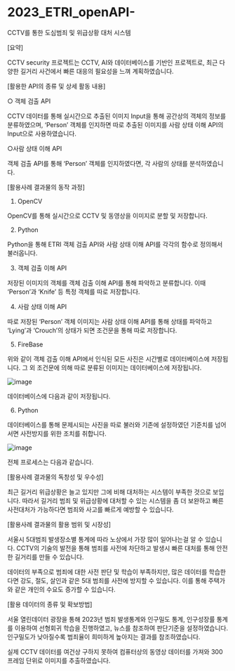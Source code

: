 # 2023_ETRI_openAPI-
CCTV를 통한 도심범죄 및 위급상황 대처 시스템

[요약]

CCTV security 프로젝트는 CCTV, AI와 데이터베이스를 기반인 프로젝트로, 최근 다양한 길거리 사건에서 빠른 대응의 필요성을 느껴 계획하였습니다.

[활용한 API의 종류 및 상세 활동 내용]

○ 객체 검출 API

CCTV 데이터를 통해 실시간으로 추출된 이미지 Input을 통해 공간상의 객체의 정보를 분류하였으며, ‘Person’ 객체를 인지하면 따로 추출된 이미지를 사람 상태 이해 API의 Input으로 사용하였습니다.

○사람 상태 이해 API

객체 검출 API를 통해 ‘Person’ 객체를 인지하였다면, 각 사람의 상태를 분석하였습니다.

[활용사례 결과물의 동작 과정]

1. OpenCV

OpenCV를 통해 실시간으로 CCTV 및 동영상을 이미지로 분할 및 저장합니다.

2. Python

Python을 통해 ETRI 객체 검출 API와 사람 상태 이해 API를 각각의 함수로 정의해서 불러옵니다.

3. 객체 검출 이해 API

저장된 이미지의 객체를 객체 검출 이해 API를 통해 파악하고 분류합니다. 이때 ‘Person’과 ‘Knife’ 등 특정 객체를 따로 저장합니다.

4. 사람 상태 이해 API

따로 저장된 ‘Person’ 객체 이미지는 사람 상태 이해 API를 통해 상태를 파악하고 ‘Lying’과 ‘Crouch’의 상태가 되면 조건문을 통해 따로 저장합니다.

5. FireBase

위와 같이 객체 검출 이해 API에서 인식된 모든 사진은 시간별로 데이터베이스에 저장됩니다. 그 외 조건문에 의해 따로 분류된 이미지는 데이터베이스에 저장됩니다.



![image](https://github.com/jhg8342/2023_ETRI_openAPI-/assets/105159817/5140b0df-6207-42e0-a3df-35446c5a9a1f)

데이터베이스에 다음과 같이 저장됩니다.

6. Python

데이터베이스를 통해 문제시되는 사진을 따로 불러와 기존에 설정하였던 기준치를 넘어서면 사전방지를 위한 조치를 취합니다.

 
![image](https://github.com/jhg8342/2023_ETRI_openAPI-/assets/105159817/6a90234c-a566-4d27-b54c-12f8faa6b214)

전체 프로세스는 다음과 같습니다.

[활용사례 결과물의 독창성 및 우수성]

최근 길거리 위급상황은 늘고 있지만 그에 비해 대처하는 시스템이 부족한 것으로 보입니다. 따라서 길거리 범죄 및 위급상황에 대처할 수 있는 시스템을 좀 더 보완하고 빠른 사전대처가 가능하다면 범죄와 사고를 빠르게 예방할 수 있습니다.

 

[활용사례 결과물의 활용 범위 및 시장성]

서울시 5대범죄 발생장소별 통계에 따라 노상에서 가장 많이 일어나는걸 알 수 있습니다. CCTV의 기술의 발전을 통해 범죄를 사전에 차단하고 발생시 빠른 대처를 통해 안전한 길거리를 만들 수 있습니다.

데이터의 부족으로 범죄에 대한 사전 판단 및 학습이 부족하지만, 많은 데이터를 학습한다면 강도, 절도, 살인과 같은 5대 범죄를 사전에 방지할 수 있습니다. 이를 통해 주택가와 같은 개인의 수요도 증가할 수 있습니다.

[활용 데이터의 종류 및 확보방법]

서울 열린데이터 광장을 통해 2023년 범죄 발생통계와 인구밀도 통계, 인구성장률 통계를 이용하여 선형회귀 학습을 진행하였고, 뉴스를 참조하여 판단기준을 설정하였습니다. 인구밀도가 낮아질수록 범죄율이 희미하게 높아지는 결과를 참조하였습니다.

실제 CCTV 데이터를 여건상 구하지 못하여 컴퓨터상의 동영상 데이터를 가져와 300프레임 단위로 이미지를 추출하였습니다.
